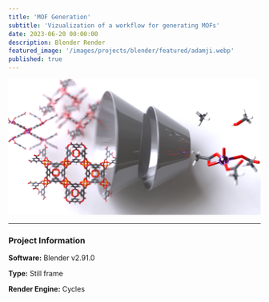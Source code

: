 ```yaml
---
title: 'MOF Generation'
subtitle: 'Vizualization of a workflow for generating MOFs'
date: 2023-06-20 00:00:00
description: Blender Render
featured_image: '/images/projects/blender/featured/adamji.webp'
published: true
---
```


![](/images/projects/full_size/adamji.webp)

---

### Project Information

**Software:** Blender v2.91.0

**Type:** Still frame

**Render Engine:** Cycles

